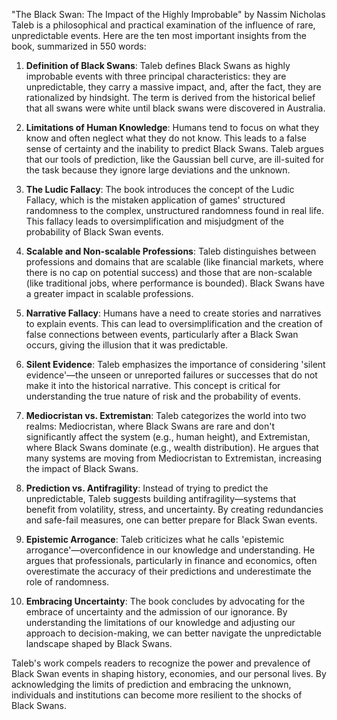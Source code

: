 "The Black Swan: The Impact of the Highly Improbable" by Nassim Nicholas Taleb is a philosophical and practical examination of the influence of rare, unpredictable events. Here are the ten most important insights from the book, summarized in 550 words:

1. **Definition of Black Swans**: Taleb defines Black Swans as highly improbable events with three principal characteristics: they are unpredictable, they carry a massive impact, and, after the fact, they are rationalized by hindsight. The term is derived from the historical belief that all swans were white until black swans were discovered in Australia.

2. **Limitations of Human Knowledge**: Humans tend to focus on what they know and often neglect what they do not know. This leads to a false sense of certainty and the inability to predict Black Swans. Taleb argues that our tools of prediction, like the Gaussian bell curve, are ill-suited for the task because they ignore large deviations and the unknown.

3. **The Ludic Fallacy**: The book introduces the concept of the Ludic Fallacy, which is the mistaken application of games' structured randomness to the complex, unstructured randomness found in real life. This fallacy leads to oversimplification and misjudgment of the probability of Black Swan events.

4. **Scalable and Non-scalable Professions**: Taleb distinguishes between professions and domains that are scalable (like financial markets, where there is no cap on potential success) and those that are non-scalable (like traditional jobs, where performance is bounded). Black Swans have a greater impact in scalable professions.

5. **Narrative Fallacy**: Humans have a need to create stories and narratives to explain events. This can lead to oversimplification and the creation of false connections between events, particularly after a Black Swan occurs, giving the illusion that it was predictable.

6. **Silent Evidence**: Taleb emphasizes the importance of considering 'silent evidence'—the unseen or unreported failures or successes that do not make it into the historical narrative. This concept is critical for understanding the true nature of risk and the probability of events.

7. **Mediocristan vs. Extremistan**: Taleb categorizes the world into two realms: Mediocristan, where Black Swans are rare and don't significantly affect the system (e.g., human height), and Extremistan, where Black Swans dominate (e.g., wealth distribution). He argues that many systems are moving from Mediocristan to Extremistan, increasing the impact of Black Swans.

8. **Prediction vs. Antifragility**: Instead of trying to predict the unpredictable, Taleb suggests building antifragility—systems that benefit from volatility, stress, and uncertainty. By creating redundancies and safe-fail measures, one can better prepare for Black Swan events.

9. **Epistemic Arrogance**: Taleb criticizes what he calls 'epistemic arrogance'—overconfidence in our knowledge and understanding. He argues that professionals, particularly in finance and economics, often overestimate the accuracy of their predictions and underestimate the role of randomness.

10. **Embracing Uncertainty**: The book concludes by advocating for the embrace of uncertainty and the admission of our ignorance. By understanding the limitations of our knowledge and adjusting our approach to decision-making, we can better navigate the unpredictable landscape shaped by Black Swans.

Taleb's work compels readers to recognize the power and prevalence of Black Swan events in shaping history, economies, and our personal lives. By acknowledging the limits of prediction and embracing the unknown, individuals and institutions can become more resilient to the shocks of Black Swans.